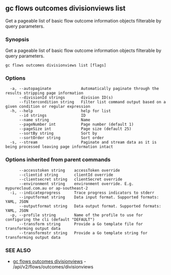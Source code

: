 ## gc flows outcomes divisionviews list

Get a pageable list of basic flow outcome information objects filterable by query parameters.

### Synopsis

Get a pageable list of basic flow outcome information objects filterable by query parameters.

```
gc flows outcomes divisionviews list [flags]
```

### Options

```
  -a, --autopaginate             Automatically paginate through the results stripping page information
      --divisionId strings       division ID(s)
      --filtercondition string   Filter list command output based on a given condition or regular expression
  -h, --help                     help for list
      --id strings               ID
      --name string              Name
      --pageNumber int           Page number (default 1)
      --pageSize int             Page size (default 25)
      --sortBy string            Sort by
      --sortOrder string         Sort order
  -s, --stream                   Paginate and stream data as it is being processed leaving page information intact
```

### Options inherited from parent commands

```
      --accesstoken string    accessToken override
      --clientid string       clientId override
      --clientsecret string   clientSecret override
      --environment string    environment override. E.g. mypurecloud.com.au or ap-southeast-2
  -i, --indicateprogress      Trace progress indicators to stderr
      --inputformat string    Data input format. Supported formats: YAML, JSON
      --outputformat string   Data output format. Supported formats: YAML, JSON
  -p, --profile string        Name of the profile to use for configuring the cli (default "DEFAULT")
      --transform string      Provide a Go template file for transforming output data
      --transformstr string   Provide a Go template string for transforming output data
```

### SEE ALSO

* [gc flows outcomes divisionviews](gc_flows_outcomes_divisionviews.html)	 - /api/v2/flows/outcomes/divisionviews


